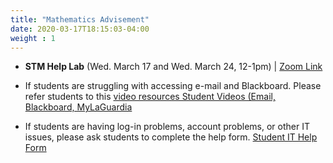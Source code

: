 ```yaml
---
title: "Mathematics Advisement"
date: 2020-03-17T18:15:03-04:00
weight : 1
---
```


- **STM Help Lab** (Wed. March 17 and Wed. March 24, 12-1pm) | [Zoom Link](https://us02web.zoom.us/meeting/register/tZAvduqtqD4vGN3zxx7QxtmGfMeae-JZKd9x)
 
- If students are struggling with accessing e-mail and Blackboard. Please refer students to this [video resources Student Videos (Email, Blackboard, MyLaGuardia](https://www.youtube.com/playlist?list=PLlXyt9XVBOV95TMfpDY1e-yGPDK831Tla)
 
- If students are having log-in problems, account problems, or other IT issues, please ask students to complete the help form. [Student IT Help Form](https://www.laguardia.edu/home/Student-Help/)
